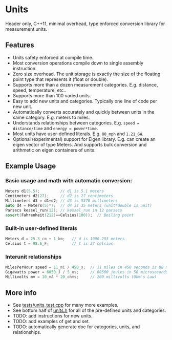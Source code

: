 # Units
Header only, C++11, minimal overhead, type enforced conversion library for measurement units.

## Features
* Units safety enforced at compile time. 
* Most conversion operations compile down to single assembly instruction.
* Zero size overhead.  The unit storage is exactly the size of the floating point type that represents it (float or double).
* Supports more than a dozen measurement categories.  E.g. distance, speed, temperature, etc..
* Supports more than 100 varied units.
* Easy to add new units and categories.  Typically one line of code per new unit.
* Automatically converts accurately and quickly between units in the same category.  E.g. meters to miles.
* Understands relationships between categories.  E.g. `speed = distance/time` and `energy = power*time`.
* Most units have user-defined literals.  E.g. `88_mph` and `1.21_GW`. 
* Optional (experimental) support for Eigen library.  E.g. can create an eigen vector of type Meters.  And supports bulk conversion and arithmetic on eigen containers of units.

## Example Usage
### Basic usage and math with automatic conversion:
```c++
Meters d1(5.5);         // d1 is 5.1 meters
Centimeters d2(27);     // d2 is 27 centimeters
Millimeters d3 = d1+d2; // d3 is 5370 millimeters
auto d4 = Meters(5)*7;  // d4 is 35 meters (unit*double is unit)
Parsecs kessel_run(12); // kessel_run in 12 parsecs  
assert(Fahrenheit(212)==Celsius(100));  // Boiling point
```

### Built-in user-defined literals
```c++
Meters d = 25.3_cm + 1_km;   // d is 1000.253 meters
Celsius t = 98.6_F;          // t is 37 celsius
```

### Interunit relationships
```c++
MilesPerHour speed = 11_mi / 450_s;  // 11 miles in 450 seconds is 88 mph
Gigawatts power = 6050_J / 5_us;     // 60500 joules in 50 microseconds is 1.21 gigawatts
Millivolts mv = 10_mA * 20_ohms;     // 200 millivolts (Ohm's Law)
```

## More info
* See [tests/units_test.cpp](tests/units_test.cpp) for many more examples.
* See bottom half of [units.h](units.h) for all of the pre-defined units and categories.
* TODO: add instructions for new units.
* TODO: add examples of get and set.
* TODO: automatically generate doc for categories, units, and relationships.
